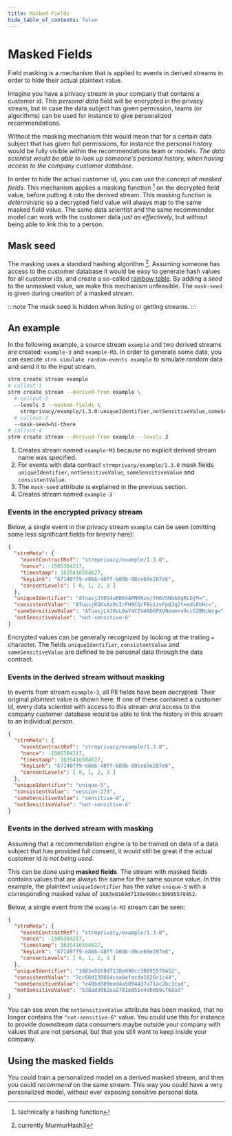 ```yaml
---
title: Masked Fields
hide_table_of_contents: false
---
```


# Masked Fields

Field masking is a mechanism that is applied to events in derived
streams in order to hide their actual plaintext value.

Imagine you have a privacy stream in your company that contains a
customer id. This *personal data* field will be encrypted in the privacy
stream, but in case the data subject has given permission,
teams (or algorithms) can be used for instance to give personalized
recommendations.

Without the masking mechanism this would mean that for a certain
data subject that has given full permissions, for instance the personal
history would be fully visible within the recommendations team or
models. *The data scientist would be able to look up someone's personal
history, when having access to the company customer database*.

In order to hide the actual customer id, you can use the concept of *masked fields*.
This mechanism applies a masking function [^1] on the
decrypted field value, before putting it into the derived stream. This
masking function is *deterministic* so a decrypted field value will
always map to the same masked field value. The same data scientist and
the same recommender model can work with the customer data *just as
effectively*, but without being able to link this to a person.

## Mask seed

The masking uses a standard hashing algorithm [^2]. Assuming someone has
access to the customer database it would be easy to generate hash values
for all customer ids, and create a so-called [rainbow
table](https://en.wikipedia.org/wiki/Rainbow_table). By adding a *seed*
to the unmasked value, we make this mechanism unfeasible. The
`mask-seed` is given during creation of a masked stream.

:::note
The mask seed is hidden when listing or getting streams.
:::

## An example

In the following example, a source stream `example` and two derived streams are created:
`example-3` and `example-M3`. In order to generate some data, you can execute
`strm simulate random-events example` to simulate random data and send it to the input stream.

```bash showLineNumbers
strm create stream example
# callout-1
strm create stream --derived-from example \
  # callout-2 
  --levels 3 --masked-fields \
    strmprivacy/example/1.3.0:uniqueIdentifier,notSensitiveValue,someSensitiveValue,consistentValue
  # callout-3 
  --mask-seed=hi-there 
# callout-4
strm create stream --derived-from example --levels 3 
```

1.   Creates stream named `example-M3` because no explicit derived stream name was specified.
2.   For events with data contract `strmprivacy/example/1.3.0` mask fields
    `uniqueIdentifier`, `notSensitiveValue`, `someSensitiveValue` and
    `consistentValue`.
3.   The `mask-seed` attribute is explained in the previous section.
4.   Creates stream named `example-3`

### Events in the encrypted privacy stream

Below, a single event in the privacy stream `example` can be seen (omitting some less significant fields for brevity here):

```json showLineNumbers
{
  "strmMeta": {
    "eventContractRef": "strmprivacy/example/1.3.0",
    "nonce": -1505384217,
    "timestamp": 1635416584627,
    "keyLink": "67140ff9-e866-48ff-b89b-00ce69e287e6",
    "consentLevels": [ 0, 1, 2, 3 ]
  },
  "uniqueIdentifier": "ATuasjJ30S4uRB64APNKNze/TH6V5NbA6gRLGjM=",
  "consistentValue": "ATuasjKGKxAz0cIrFH9CQ/FBsizvFpQJq2t+eds8bHc=",
  "someSensitiveValue": "ATuasjLXJ0vL0aY4CEV48O6PXU9zwm+v9ccGZBNcWzg=",
  "notSensitiveValue": "not-sensitive-6"
}
```

Encrypted values can be generally recognized by looking at the
trailing `=` character. The fields `uniqueIdentifier`, `consistentValue`
and `someSensitiveValue` are defined to be personal data through the
data contract.

### Events in the derived stream without masking

In events from stream `example-3`, all PII fields
have been decrypted. Their original *plaintext* value is shown here. If one of
these contained a customer id, every data scientist with access to this
stream *and* access to the company customer database would be able to
link the history in this stream to an individual *person*.

```json showLineNumbers
{
  "strmMeta": {
    "eventContractRef": "strmprivacy/example/1.3.0",
    "nonce": -1505384217,
    "timestamp": 1635416584627,
    "keyLink": "67140ff9-e866-48ff-b89b-00ce69e287e6",
    "consentLevels": [ 0, 1, 2, 3 ]
  },
  "uniqueIdentifier": "unique-5", 
  "consistentValue": "session-273",
  "someSensitiveValue": "sensitive-0",
  "notSensitiveValue": "not-sensitive-6"
}
```

### Events in the derived stream **with** masking

Assuming that a recommendation engine is to be trained on data of a data subject
that has provided full consent, it would still be great if the actual customer id *is
not being used*.

This can be done using **masked fields**. The stream with masked fields
contains values that are always the same for the same source value. In
this example, the plaintext `uniqueIdentifier` has the value `unique-5`
with a corresponding masked value of `1083e8169d7138e990cc30095578452`.

Below, a single event from the `example-M3` stream can be seen:

```json showLineNumbers
{
  "strmMeta": {
    "eventContractRef": "strmprivacy/example/1.3.0",
    "nonce": -1505384217,
    "timestamp": 1635416584627,
    "keyLink": "67140ff9-e866-48ff-b89b-00ce69e287e6",
    "consentLevels": [ 0, 1, 2, 3 ]
  },
  "uniqueIdentifier": "1083e8169d7138e990cc30095578452",
  "consistentValue": "7cc66d130664caa9efacda1026c1c44",
  "someSensitiveValue": "e49bd309eed4a5094437a71ac2bc1cad",
  "notSensitiveValue": "538ad30b2aa2781e855c4eb059cf68a3"
}
```

You can see even the `notSensitiveValue` attribute has been masked, that no
longer contains the `"not-sensitive-6"` value. You could use this for
instance to provide downstream data consumers maybe outside your
company with values that are not personal, but that you still want to
keep inside your company.

## Using the masked fields

You could train a personalized model on a derived masked stream, and
then you could *recommend* on the same stream. This way you could have a
very personalized model, without ever exposing sensitive personal data.

[^1]: technically a hashing function
[^2]: currently MurmurHash3

